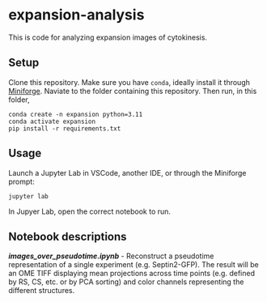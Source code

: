 # expansion-analysis

This is code for analyzing expansion images of cytokinesis.

## Setup

Clone this repository. Make sure you have `conda`, ideally install it through 
[Miniforge](https://github.com/conda-forge/miniforge?tab=readme-ov-file).
Naviate to the folder containing this repository. Then run, in this folder,

```
conda create -n expansion python=3.11
conda activate expansion
pip install -r requirements.txt
```

## Usage

Launch a Jupyter Lab in VSCode, another IDE, or through the Miniforge prompt:

```
jupyter lab
```

In Jupyer Lab, open the correct notebook to run.

## Notebook descriptions

***images_over_pseudotime.ipynb*** - Reconstruct a pseudotime representation of a single experiment (e.g. Septin2-GFP). The result will be an OME TIFF displaying mean projections across time points (e.g. defined by RS, CS, etc. or by PCA sorting) and color channels representing the different structures.
